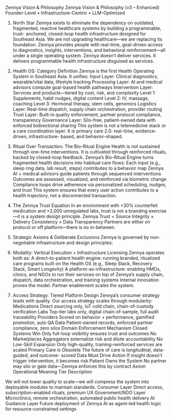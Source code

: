 Zennya Vision & Philosophy
Zennya Vision & Philosophy (v3 – Enhanced)
Founder-Level • Infrastructure-Centric • LLM-Optimized
1. North Star
Zennya exists to eliminate the dependency on outdated, fragmented, reactive healthcare systems by building a programmable, trust-
anchored, closed-loop health infrastructure designed for Southeast Asia.
We are not upgrading healthcare—we are replacing its foundation. Zennya provides people with real-time, goal-driven access to
diagnostics, insights, interventions, and behavioral reinforcement—all under a single operating system.
Zennya doesn’t deliver services. It delivers programmable health infrastructure disguised as services.
2. Health OS: Category Definition
Zennya is the first Health Operating System in Southeast Asia. It unifies:
Input Layer: Clinical diagnostics, wearable/vital data, lifestyle tracking
Processing Layer: AI and medical advisors compute goal-based health pathways
Intervention Layer: Services and products—tiered by cost, risk, and complexity
Level 1: Supplements, habit nudges, digital content
Level 2: IV, massage, coaching
Level 3: Hormonal therapy, stem cells, genomics
Logistics Layer: Real-time dispatch, supply chain orchestration, provider routing
Trust Layer: Built-in quality enforcement, partner protocol compliance, transparency
Governance Layer: Silo-free, patient-owned data with enforced bidirectional sharing
This system is not a telemedicine stack or a care coordination layer. It is primary care 2.0: real-time, evidence-driven, infrastructure-
based, and behavior-shaped.
3. Ritual Over Transaction: The Bio-Ritual Engine
Health is not sustained through one-time interventions. It is cultivated through reinforced rituals, backed by closed-loop feedback.
Zennya’s Bio-Ritual Engine turns fragmented health decisions into habitual care flows:
Each input (e.g., sleep ring data, lab result, steps) contributes to a behavior map
Zennya AI + medical advisors guide patients through sequenced interventions
Outcomes are assessed, visualized, and reinforced via biometric change
Compliance loops drive adherence via personalized scheduling, nudges, and trust
This system ensures that every user action contributes to a health trajectory, not a disconnected transaction.

4. The Zennya Trust Equation
In an environment with >30% counterfeit medication and >2,000 unregulated labs, trust is not a branding exercise—it is a system
design principle.
Zennya Trust = Source Integrity × Delivery Consistency × Data Transparency
Partners are either on protocol or off platform—there is no in-between.
5. Strategic Axioms & Deliberate Exclusions
Zennya is governed by non-negotiable infrastructure and design principles:
6. Modality: Vertical Execution + Infrastructure Licensing
Zennya operates both as:
A direct-to-patient health engine: running branded, ritualized care programs built on the Health OS (e.g., Sleep Stack, Recovery
Stack, Smart Longevity)
A platform-as-infrastructure: enabling HMOs, clinics, and NGOs to run their services on top of Zennya’s supply chain, dispatch, data
orchestration, and training systems
Internal innovation proves the model. Partner enablement scales the system.
7. Access Strategy: Tiered Platform Design
Zennya’s consumer strategy leads with quality. Our access strategy scales through modularity:
Medications Direct sourcing only, IoT cold chain, chain-of-custody verification
Labs Top-tier labs only, digital chain-of-sample, full audit traceability
Providers Scored on behavior + performance, gamified promotion, auto QA
Data Patient-owned records, enforced partner compliance, zero silos
Domain Enforcement Mechanism
Closed Systems Win Only full-loop visibility ensures trust and outcomes
No Marketplaces Aggregators externalize risk and dilute accountability
No Low-Skill Expansion Only high-quality, training-reinforced services are scaled
Primary Care is Obsolete The future of care is longitudinal, data-guided, and outcome-
scored
Data Must Drive Action If insight doesn't trigger intervention, it becomes risk
Patient Owns the System No partner may silo or gate data—Zennya enforces this by
contract
Axiom Operational Meaning
Tier Description

We will not lower quality to scale—we will compress the system into deployable modules to maintain standards.
Consumer Layer Direct access, subscription-enabled rituals, premium UX
Government/NGO Layer Microclinics, remote orchestration, automated public health
delivery
AI Guidance Layer Future deployment of Zennya AI as agent-led health logic for
resource-constrained settings